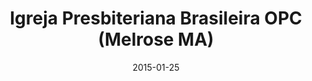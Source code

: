---
date: &id001 2015-01-25
end_date: null
location:
  address: 2 Short Street
  city: Melrose
  state: MA
minister:
- end: 2015-01-25
  name: Roberto Laranjo
  start: 2007-01-01
  type: Organizing Pastor
- end: null
  name: Roberto Laranjo
  start: 2015-01-25
  type: Pastor
ministers:
- Roberto Laranjo
- Roberto Laranjo
name: Igreja Presbiteriana Brasileira OPC
names:
- end: 2015-01-25
  name: Igreja Presbiteriana Brasileira mission work
  start: 2007-01-01
- end: null
  name: Igreja Presbiteriana Brasileira OPC
  start: 2015-01-25
origination_date: *id001
raw_data: "MA\nMelrose\nIgreja Presbiteriana Brasileira  mission work  (2007\u2013\
  January 25, 2015)\nIgreja Presbiteriana Brasileira, OPC (January 25, 2015\u2013\
  \ )\nMeeting at Church of the Nazarene, 2 Short Street\nOrg. Pastor: Roberto Laranjo,\
  \ 2007\u201315\nPastor: Roberto Laranjo, 2015\u2013"
received_from: Igreja Presbiteriana Brasileira
states:
- MA
status:
  active: true
  end_date: null
  reason: null
  received_from: null
  withdrawal_to: null
title: Igreja Presbiteriana Brasileira OPC (Melrose MA)
year_established:
- 2015

---